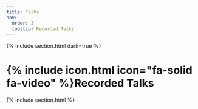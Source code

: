 ```yaml
---
title: Talks
nav:
  order: 3
  tooltip: Recorded Talks
---
```


{% include section.html dark=true %}
# {% include icon.html icon="fa-solid fa-video" %}Recorded Talks

{% include section.html %}

<script type="text/markdown">
Video 1: 
![](//https://www.youtube.com/watch?v=emIIKWG12YM?width=800&height=500)

Video 2:
![](//https://www.youtube.com/watch?v=C5VwJBE31JY?width=800&height=500)

Video 3: 
![](//https://www.youtube.com/watch?v=Cxmt6_1wUNU?width=800&height=500)

Video 4: 
![](//https://www.youtube.com/watch?v=ENz7aj93Mqs?width=800&height=500)


</script>
